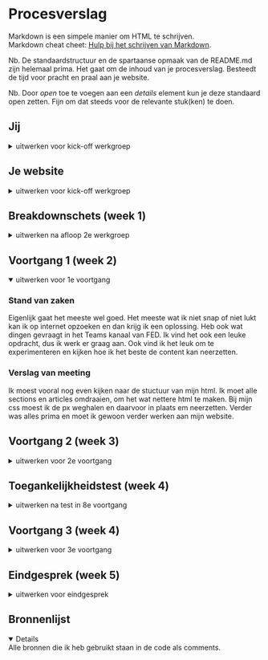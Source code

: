 # Procesverslag
Markdown is een simpele manier om HTML te schrijven.  
Markdown cheat cheet: [Hulp bij het schrijven van Markdown](https://github.com/adam-p/markdown-here/wiki/Markdown-Cheatsheet).

Nb. De standaardstructuur en de spartaanse opmaak van de README.md zijn helemaal prima. Het gaat om de inhoud van je procesverslag. Besteedt de tijd voor pracht en praal aan je website.

Nb. Door *open* toe te voegen aan een *details* element kun je deze standaard open zetten. Fijn om dat steeds voor de relevante stuk(ken) te doen.





## Jij

<details>
<summary>uitwerken voor kick-off werkgroep</summary>

### Auteur:
Ruby Spee

#### Je startniveau:
Blauw

#### Je focus:
Surface plane
 
</details>





## Je website

<details>
<summary>uitwerken voor kick-off werkgroep</summary>

### Je opdracht:
Quest website https://www.quest.nl/

#### Screenshot(s) van de eerste pagina (small screen): 
De eerste pagina is de home pagina https://www.quest.nl/

#### Screenshot(s) van de tweede pagina (small screen):
De tweede pagina is een artikel https://www.quest.nl/natuur/milieu/a37769586/laatste-witte-kerst-nederland-wanneer/
Zijn er uiteindelijk meer geworden dan 1, maar wel allemaal artikelen
 
</details>



## Breakdownschets (week 1)

<details>
<summary>uitwerken na afloop 2e werkgroep</summary>

### de hele pagina: 
<img src="img/BreakdownPagina.jpg" width="375px" alt="breakdown van de hele pagina">

### dynamisch deel (bijv menu): 
<img src="img/BreakdownMenu" width="375px" alt="breakdown van het hamburger menu">

</details>





## Voortgang 1 (week 2)

<details open>
<summary>uitwerken voor 1e voortgang</summary>

### Stand van zaken
Eigenlijk gaat het meeste wel goed. Het meeste wat ik niet snap of niet lukt kan ik op internet opzoeken en dan krijg ik een oplossing. Heb ook wat dingen gevraagt in het Teams kanaal van FED. Ik vind het ook een leuke opdracht, dus ik werk er graag aan. Ook vind ik het leuk om te experimenteren en kijken hoe ik het beste de content kan neerzetten. 

### Verslag van meeting
Ik moest vooral nog even kijken naar de stuctuur van mijn html. Ik moet alle sections en articles omdraaien, om het wat nettere html te maken. Bij mijn css moest ik de px weghalen en daarvoor in plaats em neerzetten. Verder was alles prima en moet ik gewoon verder werken aan mijn website. 
</details>





## Voortgang 2 (week 3)

<details>
<summary>uitwerken voor 2e voortgang</summary>

### Stand van zaken
Het gaat wel goed. Vind het leuk, dus zit graag te werken aan mijn website. De standaard dingen, zoals de content er goed in zetten en styling, gaat allemaal goed. Ga aankomende week aan de surface plane beginnen, dus dan gaat het wat ingewikkelder worden denk ik. Maar meeste dingen zijn op internet te vinden gelukkig. 

### Verslag van meeting
Ik ben opzich goed bezig, maar moet me nu gaan focussen op de balangrijke delen. Dus goed kijken of ik surface of responsive wil doen. Ik was bezig met extra pagina's maar moet me dus eerst focussen op de belangrijke zaken en later dan nog kijken wat ik extra wil toevoegen (waarschijnlijk ga ik dat wel doen, want artikelen toevoegen is niet moeilijk).

</details>





## Toegankelijkheidstest (week 4)

<details>
<summary>uitwerken na test in 8e voortgang</summary>

### Bevindingen
Lijst met je bevindingen die in de test naar voren kwamen:

#### Screenreader (visuele beperking)
Het ging opzich wel goed. Was even moeilijk om goede screenreader te vinden voor windows, maar had uiteindelijk de standaard screenreader van windows gebruikt en die deed het goed. Hij las duidelijk de kopjes voor en de volgorde was in orde.
 
Wat waren mogelijke oplossingen:
Alles ging wel goed, dus er was niet echt iets wat ik kon aanpassen. 


#### Toetsenbord bediening (motorieke of visuele beperking)
In het begin ging het wat lastig en dacht ik dat mijn site totaal niet werkte, maar opeens bedacht ik me dat ik haast geenlinkjes en buttons heb, dus je kan moeilijk tabben door mijn website. Heb uiteindelijk de 2 gemaakte artikelen gelinkt en toen deed hij het wel goed, maar het zijn er maar 2 (en het logo).

Wat waren mogelijke oplossingen:
Ik heb maar 2 artikelen (misschien later meer maar tijdens testen 2), dus waarschijnlijk als ik alle artikelen had gemaakt en de pagina's in het menu, dan zou hij wel gewoon goed werken en kan je overal naar toe. Dus enige oplossing zou kunnen zijn dat ik meer artikelen en pagina's maak, maar dat is niet deel van de opdracht, dus ga er een paar maken. Met een paar artikelen doet het navigeren met toetsenbord het ook. 
In de les heb ik gevraagt aan Robert wat ik eraan kan doen en nu ga ik bij alle mogelijke linkjes een a met # neerzetten, daardoor kom je bij de huidige pagina, maar kan je er wel doorheen tabben. 


#### Ballon hooghouden 
We moesten de website gebruiken en dan een ballon hooghouden. Daardoor ben je met 2 dingen te gelijk bezig en is het moeilijk om een website te bedienen. Het ging wel goed opzich, al is het ballon hooghouden wel moeilijker dan bijvoorbeeld praten, kind op je schoot houden, eten etc. Ik heb geen hele moeilijke dingen op mijn pagina staan, dus met scroll en klik of tab en enter kan je het redelijk goed bedienene.

Wat waren mogelijke oplossingen:
Er waren geen dingen die een oplossing nodig hadden.

#### Elektronische schokken (motorieke beperking)
We kregen een schokband op onze arm en daardoor kan je je arm haast niet meer gebruiken. Het was echt een naar gevoel, dus kon inderdaad geen muis meer gebruiken of typen. 

Wat waren mogelijke oplossingen:
Wat een mogelijke oplossing kan zijn is met voice bedienen of alleen tab gebruiken. Voice gebruiken gaat wel heel ver voor deze opdracht, maar de website zo maken dat je overal kan komen door tab, ga ik zeker wel doen. 

</details>





## Voortgang 3 (week 4)

<details>
<summary>uitwerken voor 3e voortgang</summary>

### Stand van zaken
Het gaat heel goed. Ben lekker bezig en met de website gaat alles goed. Ga nu de laatste dingen nog aan mijn website toevoegen en dan vooral de delen voor de surface plane. Ik ga nog even goed kijken wat ik allemaal kan toevoegen van de surface plane, want moet de code wel snappen natuurlijk. Verder gaat alles gewoon z'n gangentje. 

### Verslag van meeting
Ik ben goed op weg zei de studenten assistente. De website en code zien er prima uit en moet me nu gaan richten op de surface plane en de laatste puntjes op de i zetten. 


</details>





## Eindgesprek (week 5)

<details>
<summary>uitwerken voor eindgesprek</summary>

### Stand van zaken
De opdracht ging echt wel goed, vond het ook erg leuk. Ik heb eigenlijk helemaal geen grote tegenslagen gehad tijdens de opdracht, soms wel dingen die ik niet snapte, maar eigenlijk ging alles heel soepel. Ik was lekker bezig met dingen ontdekken en echt aan het kijken wat ik allemaal kan maken op de website, want ben nog geen enorme nerd die alles snapt, maar dat ging allemaal goed en heb heel Google afgezocht naar dingen die ik in mijn website kan zetten.

### Screenshot(s)

hier screenshot(s) van je eindresultaat

</details>





## Bronnenlijst

<details open>
Alle bronnen die ik heb gebruikt staan in de code als comments. 


</details>

